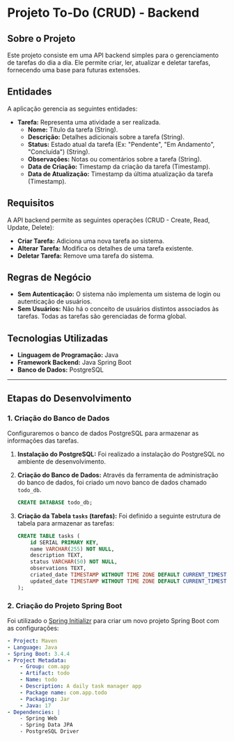 # Projeto To-Do (CRUD) - Backend

## Sobre o Projeto

Este projeto consiste em uma API backend simples para o gerenciamento de tarefas do dia a dia. Ele permite criar, ler, atualizar e deletar tarefas, fornecendo uma base para futuras extensões.

## Entidades

A aplicação gerencia as seguintes entidades:

* **Tarefa:** Representa uma atividade a ser realizada.
    * **Nome:** Título da tarefa (String).
    * **Descrição:** Detalhes adicionais sobre a tarefa (String).
    * **Status:** Estado atual da tarefa (Ex: "Pendente", "Em Andamento", "Concluída") (String).
    * **Observações:** Notas ou comentários sobre a tarefa (String).
    * **Data de Criação:** Timestamp da criação da tarefa (Timestamp).
    * **Data de Atualização:** Timestamp da última atualização da tarefa (Timestamp).

## Requisitos

A API backend permite as seguintes operações (CRUD - Create, Read, Update, Delete):

* **Criar Tarefa:** Adiciona uma nova tarefa ao sistema.
* **Alterar Tarefa:** Modifica os detalhes de uma tarefa existente.
* **Deletar Tarefa:** Remove uma tarefa do sistema.

## Regras de Negócio

* **Sem Autenticação:** O sistema não implementa um sistema de login ou autenticação de usuários.
* **Sem Usuários:** Não há o conceito de usuários distintos associados às tarefas. Todas as tarefas são gerenciadas de forma global.

## Tecnologias Utilizadas

* **Linguagem de Programação:** Java
* **Framework Backend:** Java Spring Boot
* **Banco de Dados:** PostgreSQL

***

## Etapas do Desenvolvimento

### 1. Criação do Banco de Dados

Configuraremos o banco de dados PostgreSQL para armazenar as informações das tarefas.

1.  **Instalação do PostgreSQL:** Foi realizado a instalação do PostgreSQL no ambiente de desenvolvimento.

2.  **Criação do Banco de Dados:** Através da ferramenta de administração do banco de dados, foi criado um novo banco de dados chamado `todo_db`.

    ```sql
    CREATE DATABASE todo_db;
    ```

3.  **Criação da Tabela `tasks` (tarefas):** Foi definido a seguinte estrutura de tabela para armazenar as tarefas:

    ```sql
    CREATE TABLE tasks (
        id SERIAL PRIMARY KEY,
        name VARCHAR(255) NOT NULL,
        description TEXT,
        status VARCHAR(50) NOT NULL,
        observations TEXT,
        criated_date TIMESTAMP WITHOUT TIME ZONE DEFAULT CURRENT_TIMESTAMP,
        updated_date TIMESTAMP WITHOUT TIME ZONE DEFAULT CURRENT_TIMESTAMP
    );
    ```

### 2. Criação do Projeto Spring Boot

Foi utilizado o [Spring Initializr](https://start.spring.io/) para criar um novo projeto Spring Boot com as configurações: 

```yaml
- Project: Maven
- Language: Java
- Spring Boot: 3.4.4
- Project Metadata:
    - Group: com.app
    - Artifact: todo
    - Name: todo
    - Description: A daily task manager app
    - Package name: com.app.todo
    - Packaging: Jar
    - Java: 17
- Dependencies: |
    - Spring Web
    - Spring Data JPA
    - PostgreSQL Driver
```